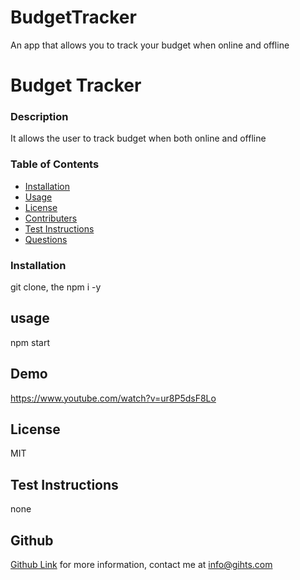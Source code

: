 # BudgetTracker
An app that allows you to track your budget when online and offline
# Budget Tracker
 
### Description ###
It allows the user to track budget when both online and offline
### Table of Contents
* [Installation](#installation)
* [Usage](#usage)  
* [License](#license)
* [Contributers](#contributers)
* [Test Instructions](#test-instructions)
* [Questions](#questions)

### Installation ###

git clone, the npm i -y

## usage ##

npm start
## Demo ##
https://www.youtube.com/watch?v=ur8P5dsF8Lo
## License ##

MIT

## Test Instructions
 
none

## Github ##
[Github Link](https://github.com/gihts024)
for more information, contact me at info@gihts.com

